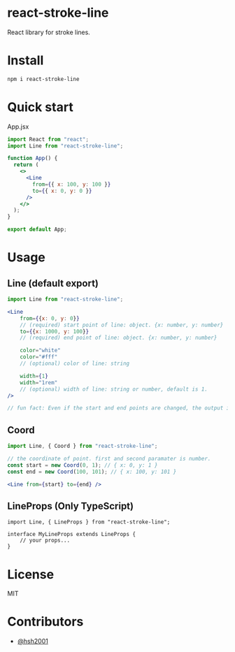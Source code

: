 # react-stroke-line

React library for stroke lines.

# Install 

```bash
npm i react-stroke-line
```

# Quick start

App.jsx
```jsx
import React from "react";
import Line from "react-stroke-line";

function App() {
  return (
    <>
      <Line 
        from={{ x: 100, y: 100 }} 
        to={{ x: 0, y: 0 }} 
      />
    </>
  );
}

export default App;
```

# Usage

## Line (default export)

```jsx
import Line from "react-stroke-line";

<Line 
    from={{x: 0, y: 0}} 
    // (required) start point of line: object. {x: number, y: number}
    to={{x: 1000, y: 100}} 
    // (required) end point of line: object. {x: number, y: number}

    color="white"
    color="#fff"
    // (optional) color of line: string

    width={1}
    width="1rem"
    // (optional) width of line: string or number, default is 1.
/>

// fun fact: Even if the start and end points are changed, the output is the same.
```

## Coord

```jsx
import Line, { Coord } from "react-stroke-line";

// the coordinate of point. first and second paramater is number.
const start = new Coord(0, 1); // { x: 0, y: 1 }
const end = new Coord(100, 101); // { x: 100, y: 101 }

<Line from={start} to={end} />
```

## LineProps (Only TypeScript)

```tsx
import Line, { LineProps } from "react-stroke-line";

interface MyLineProps extends LineProps {
    // your props...
}
```

# License

MIT

# Contributors

- [@hsh2001](https://github.com/hsh2001)